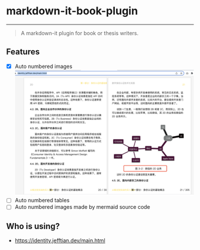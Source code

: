 # markdown-it-book-plugin

---------------

> A markdown-it plugin for book or thesis writers.

## Features

- [x] Auto numbered images ![](./assets/images.png)
- [ ] Auto numbered tables
- [ ] Auto numbered images made by mermaid source code

## Who is using?

- https://identity.jefftian.dev/main.html
